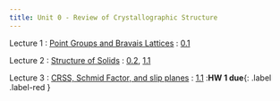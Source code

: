 ```yaml
---
title: Unit 0 - Review of Crystallographic Structure
---
```


Lecture 1
: [Point Groups and Bravais Lattices](https://ocw.mit.edu/courses/3-012-fundamentals-of-materials-science-fall-2005/resources/lec14b/)
  : [0.1](#)

Lecture 2
: [Structure of Solids](https://ocw.mit.edu/courses/3-012-fundamentals-of-materials-science-fall-2005/resources/lec16b/)
  : [0.2](#), [1.1](#)

Lecture 3
: [CRSS, Schmid Factor, and slip planes](#)
  : [1.1](#)
:**HW 1 due**{: .label .label-red }


